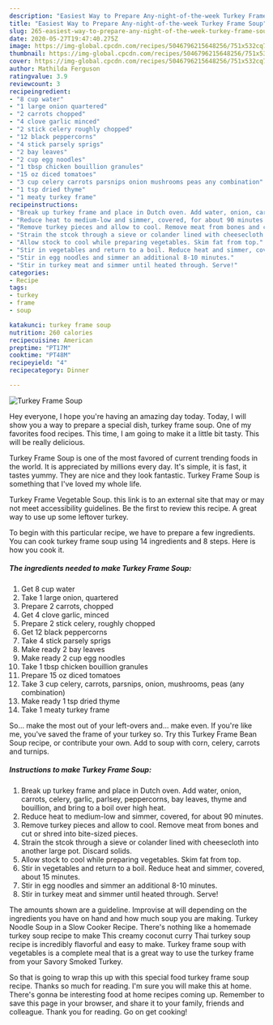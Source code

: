 ```yaml
---
description: "Easiest Way to Prepare Any-night-of-the-week Turkey Frame Soup"
title: "Easiest Way to Prepare Any-night-of-the-week Turkey Frame Soup"
slug: 265-easiest-way-to-prepare-any-night-of-the-week-turkey-frame-soup
date: 2020-05-27T19:47:40.275Z
image: https://img-global.cpcdn.com/recipes/5046796215648256/751x532cq70/turkey-frame-soup-recipe-main-photo.jpg
thumbnail: https://img-global.cpcdn.com/recipes/5046796215648256/751x532cq70/turkey-frame-soup-recipe-main-photo.jpg
cover: https://img-global.cpcdn.com/recipes/5046796215648256/751x532cq70/turkey-frame-soup-recipe-main-photo.jpg
author: Mathilda Ferguson
ratingvalue: 3.9
reviewcount: 3
recipeingredient:
- "8 cup water"
- "1 large onion quartered"
- "2 carrots chopped"
- "4 clove garlic minced"
- "2 stick celery roughly chopped"
- "12 black peppercorns"
- "4 stick parsely sprigs"
- "2 bay leaves"
- "2 cup egg noodles"
- "1 tbsp chicken bouillion granules"
- "15 oz diced tomatoes"
- "3 cup celery carrots parsnips onion mushrooms peas any combination"
- "1 tsp dried thyme"
- "1 meaty turkey frame"
recipeinstructions:
- "Break up turkey frame and place in Dutch oven. Add water, onion, carrots, celery, garlic, parlsey, peppercorns, bay leaves, thyme and bouillion, and bring to a boil over high heat."
- "Reduce heat to medium-low and simmer, covered, for about 90 minutes."
- "Remove turkey pieces and allow to cool. Remove meat from bones and cut or shred into bite-sized pieces."
- "Strain the stcok through a sieve or colander lined with cheesecloth into another large pot. Discard solids."
- "Allow stock to cool while preparing vegetables. Skim fat from top."
- "Stir in vegetables and return to a boil. Reduce heat and simmer, covered, about 15 minutes."
- "Stir in egg noodles and simmer an additional 8-10 minutes."
- "Stir in turkey meat and simmer until heated through. Serve!"
categories:
- Recipe
tags:
- turkey
- frame
- soup

katakunci: turkey frame soup 
nutrition: 260 calories
recipecuisine: American
preptime: "PT17M"
cooktime: "PT48M"
recipeyield: "4"
recipecategory: Dinner

---
```



![Turkey Frame Soup](https://img-global.cpcdn.com/recipes/5046796215648256/751x532cq70/turkey-frame-soup-recipe-main-photo.jpg)

Hey everyone, I hope you're having an amazing day today. Today, I will show you a way to prepare a special dish, turkey frame soup. One of my favorites food recipes. This time, I am going to make it a little bit tasty. This will be really delicious.

Turkey Frame Soup is one of the most favored of current trending foods in the world. It is appreciated by millions every day. It's simple, it is fast, it tastes yummy. They are nice and they look fantastic. Turkey Frame Soup is something that I've loved my whole life.

Turkey Frame Vegetable Soup. this link is to an external site that may or may not meet accessibility guidelines. Be the first to review this recipe. A great way to use up some leftover turkey.


To begin with this particular recipe, we have to prepare a few ingredients. You can cook turkey frame soup using 14 ingredients and 8 steps. Here is how you cook it.

<!--inarticleads1-->

##### The ingredients needed to make Turkey Frame Soup:

1. Get 8 cup water
1. Take 1 large onion, quartered
1. Prepare 2 carrots, chopped
1. Get 4 clove garlic, minced
1. Prepare 2 stick celery, roughly chopped
1. Get 12 black peppercorns
1. Take 4 stick parsely sprigs
1. Make ready 2 bay leaves
1. Make ready 2 cup egg noodles
1. Take 1 tbsp chicken bouillion granules
1. Prepare 15 oz diced tomatoes
1. Take 3 cup celery, carrots, parsnips, onion, mushrooms, peas (any combination)
1. Make ready 1 tsp dried thyme
1. Take 1 meaty turkey frame


So… make the most out of your left-overs and… make even. If you&#39;re like me, you&#39;ve saved the frame of your turkey so. Try this Turkey Frame Bean Soup recipe, or contribute your own. Add to soup with corn, celery, carrots and turnips. 

<!--inarticleads2-->

##### Instructions to make Turkey Frame Soup:

1. Break up turkey frame and place in Dutch oven. Add water, onion, carrots, celery, garlic, parlsey, peppercorns, bay leaves, thyme and bouillion, and bring to a boil over high heat.
1. Reduce heat to medium-low and simmer, covered, for about 90 minutes.
1. Remove turkey pieces and allow to cool. Remove meat from bones and cut or shred into bite-sized pieces.
1. Strain the stcok through a sieve or colander lined with cheesecloth into another large pot. Discard solids.
1. Allow stock to cool while preparing vegetables. Skim fat from top.
1. Stir in vegetables and return to a boil. Reduce heat and simmer, covered, about 15 minutes.
1. Stir in egg noodles and simmer an additional 8-10 minutes.
1. Stir in turkey meat and simmer until heated through. Serve!


The amounts shown are a guideline. Improvise at will depending on the ingredients you have on hand and how much soup you are making. Turkey Noodle Soup in a Slow Cooker Recipe. There&#39;s nothing like a homemade turkey soup recipe to make This creamy coconut curry Thai turkey soup recipe is incredibly flavorful and easy to make. Turkey frame soup with vegetables is a complete meal that is a great way to use the turkey frame from your Savory Smoked Turkey. 

So that is going to wrap this up with this special food turkey frame soup recipe. Thanks so much for reading. I'm sure you will make this at home. There's gonna be interesting food at home recipes coming up. Remember to save this page in your browser, and share it to your family, friends and colleague. Thank you for reading. Go on get cooking!
